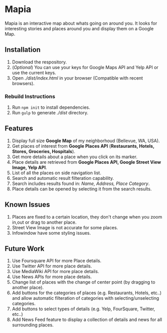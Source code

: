 # Mapia
Mapia is an interactive map about whats going on around you. It looks for interesting stories and places around you and display them on a Google Map.

## Installation
1. Download the respository.
2. (_Optional_) You can use your keys for Google Maps API and Yelp API or use the current keys.
2. Open _./dist/index.html_ in your browser (Compatible with recent browsers).

### Rebuild Instructions
1. Run `npm init` to install dependencies.
2. Run `gulp` to generate _./dist_ directory.

## Features
1. Display full size **Google Map** of my neighborhoud (Bellevue, WA, USA).
2. Get places of interest from **Google Places API** (__Restaurants, Hotels, Stores, Groceries, Hospitals__).
3. Get more details about a place when you click on its marker.
4. Place details are retrieved from **Google Places API, Google Street View Image, Yelp API**.
5. List of all the places on side navigation list.
6. Search and automatic result filteration capability.
7. Search includes results found in: _Name, Address, Place Category_.
8. Place details can be opened by selecting it from the search results.

## Known Issues
1. Places are fixed to a certain location, they don't change when you zoom in,out or drag to another place.
2. Street View Image is not accurate for some places.
3. Infowindow have some styling issues.

## Future Work
1. Use Foursquare API for more Place details.
2. Use Twitter API for more place details.
3. Use MediaWiki API for more place details.
4. Use News APIs for more place details.
5. Change list of places with the change of center point (by dragging to another place).
6. Add buttons for the categories of places (e.g. Restaurants, Hotels, etc..) and allow automatic filteration of categories with selecting/unselecting categories.
7. Add buttons to select types of details (e.g. Yelp, FourSquare, Twitter, etc..)
8. Add News Feed feature to display a collection of details and news for all surrounding places.